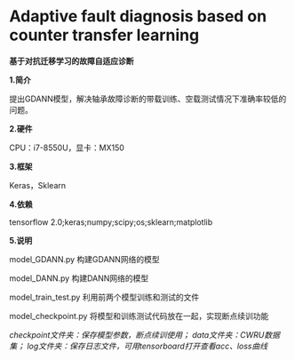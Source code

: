 # Adaptive fault diagnosis based on counter transfer learning
**基于对抗迁移学习的故障自适应诊断**

**1.简介**

提出GDANN模型，解决轴承故障诊断的带载训练、空载测试情况下准确率较低的问题。

**2.硬件**

CPU：i7-8550U，显卡：MX150

**3.框架**

Keras，Sklearn

**4.依赖**

tensorflow 2.0;keras;numpy;scipy;os;sklearn;matplotlib

**5.说明**

model_GDANN.py 构建GDANN网络的模型

model_DANN.py 构建DANN网络的模型

model_train_test.py 利用前两个模型训练和测试的文件

model_checkpoint.py 将模型和训练测试代码放在一起，实现断点续训功能

*checkpoint文件夹：保存模型参数，断点续训使用；
data文件夹：CWRU数据集；
log文件夹：保存日志文件，可用tensorboard打开查看acc、loss曲线*
